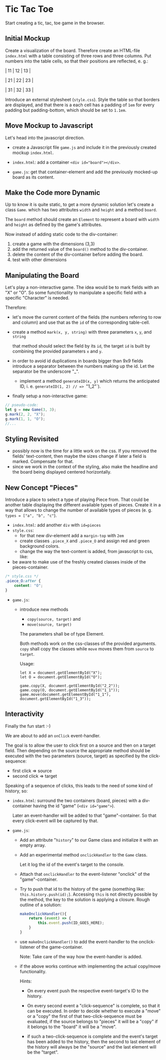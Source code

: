 # Tic Tac Toe

Start creating a tic, tac, toe game in the browser.

## Initial Mockup

Create a visualization of the board. Therefore create an HTML-file `index.html` with a table consisting of three rows and three columns. Put numbers into the table cells, so that their positions are reflected, e. g.:

| 11 | 12 | 13 |

| 21 | 22 | 23 |

| 31 | 32 | 33 |

Introduce an external stylesheet (`style.css`).
Style the table so that borders are displayed, and that there is a each cell has a padding of `1em` for every padding but padding-bottom, which should be set to `1.1em`.

## Move Mockup to Javascript

Let's head into the javascript direction.

-   create a Javascript file `game.js` and include it in the previously created mockup `index.html`.

-   `index.html`: add a container `<div id="board"></div>`.

-   `game.js`: get that container-element and add the previously mocked-up board as its content.

## Make the Code more Dynamic

Up to know it is quite static, to get a more dynamic solution let's create a class `Game`. which has two attributes `width` and `height` and a method `board`.

The `board` method should create an `Element` to represent a board with `width` and `height` as defined by the game's attributes.

Now instead of adding static code to the div-container:

1. create a game with the dimensions (3,3)
2. add the returned value of the `board()` method to the div-container.
3. delete the content of the div-container before adding the board.
4. test with other dimensions

## Manipulating the Board

Let's play a non-interactive game. The idea would be to mark fields with an "X" or "O". So some functionality to manipulate a specific field with a specific "Character" is needed.

Therefore:

-   let's move the current content of the fields (the numbers referring to row and column) and use that as the `id` of the corresponding table-cell.
-   create a method `mark(x, y, string)` with three parameters `x`, `y`, and `string`

    that method should select the field by its `id`, the target `id` is built by combining the provided parameters `x` and `y`.

-   in order to avoid id duplications in boards bigger than 9x9 fields introduce a separator between the numbers making up the id. Let the separator be the underscore "\_".

    -   implement a method `generateID(x, y)` which returns the anticipated ID, i. e. `generateID(1, 2) // => `"1_2"`).

-   finally setup a non-interactive game:

```javascript
// pseudo-code:
let g = new Game(3, 3);
g.mark(2, 2, "X");
g.mark(1, 1, "O");
//...
```

## Styling Revisited

-   possibly now is the time for a little work on the css. If you removed the fields' text-content, then maybe the sizes change if later a field is marked. Compensate for that.
-   since we work in the context of the styling, also make the headline and the board being displayed centered horizontally.

## New Concept "Pieces"

Introduce a place to select a type of playing Piece from. That could be another table displaying the different available types of pieces.
Create it in a way that allows to change the number of available types of pieces (e. g. `types = ["a", "b", "c"`).

-   `index.html`: add another `div` with `id=pieces`
-   `style.css`:
    -   for that new div-element add a `margin-top` with `2em`
    -   create classes `.piece_X` and `.piece_O` and assign red and green background colors.
    -   change the way the text-content is added, from javascript to css, like:
-   be aware to make use of the freshly created classes inside of the pieces-container.

```css
/* style.css */
.piece_O:after {
	content: "O";
}
```

-   `game.js`:

    -   introduce new methods

        -   `copy(source, target)` and
        -   `move(source, target)`

        The parameters shall be of type Element.

        Both methods work on the css-classes of the provided arguments. `copy` shall copy the classes while `move` moves them from `source` to `target`.

        Usage:

        ```
        let X = document.getElementById("X");
        let O = document.getElementById("O");

        game.copy(X, document.getElementById("2_2"));
        game.copy(O, document.getElementById("1_1"));
        game.move(document.getElementById("1_1"), document.getElementById("1_3"));
        ```

## Interactivity

Finally the fun start :-)

We are about to add an `onClick` event-handler.

The goal is to allow the user to click first on a source and then on a target field. Then depending on the source the appropriate method should be executed with the two parameters (source, target) as specified by the click-sequence:

-   first click => source
-   second click => target

Speaking of a sequence of clicks, this leads to the need of some kind of history, so:

-   `index.html`: surround the two containers (board, pieces) with a div-container having the id "game" (`<div id="game">`).

    Later an event-handler will be added to that "game"-container. So that every click-event will be captured by that.

-   `game.js`:

    -   Add an attribute "`history`" to our Game class and initialize it with an empty array.

    -   Add an experimental method `onclickHandler` to the `Game` class.

        Let it log the id of the event's target to the console.

    -   Attach that `onclickHandler` to the event-listener "onclick" of the "game"-container.

    -   Try to push that id to the history of the game (something like: `this.history.push(id);`). Accessing `this` is not directly possible by the method, the key to the solution is applying a closure. Rough outline of a solution:

        ```javascript
        makeOnclickHandler(){
        	return (event) => {
        		this.event.push(ID_GOES_HERE);
        	}
        }
        ```

    -   use `makeOnclickHandler()` to add the event-handler to the onclick-listener of the game-container.

        Note: Take care of the way how the event-handler is added.

    -   if the above works continue with implementing the actual copy/move functionality.

        Hints:

        -   On every event push the respective event-target's ID to the history.

        -   On every second event a "click-sequence" is complete, so that it can be executed. In order to decide whether to execute a "move" or a "copy" the first of that two-click-sequence must be evaluated, if the source belongs to "pieces" it will be a "copy" if it belongs to the "board" it will be a "move".

        -   if such a two-click-sequence is complete and the event's target has been added to the history, then the second to last element of the history will always be the "source" and the last element will be the "target".
